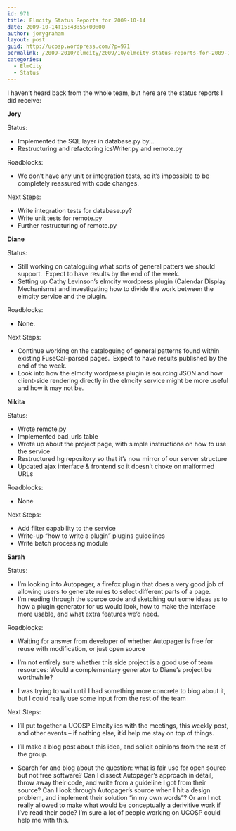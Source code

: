 ```yaml
---
id: 971
title: Elmcity Status Reports for 2009-10-14
date: 2009-10-14T15:43:55+00:00
author: jorygraham
layout: post
guid: http://ucosp.wordpress.com/?p=971
permalink: /2009-2010/elmcity/2009/10/elmcity-status-reports-for-2009-10-14/
categories:
  - ElmCity
  - Status
---
```

I haven&#8217;t heard back from the whole team, but here are the status reports I did receive:

**Jory**

Status:

  * Implemented the SQL layer in database.py by&#8230;
  * Restructuring and refactoring icsWriter.py and remote.py

Roadblocks:

  * We don&#8217;t have any unit or integration tests, so it&#8217;s impossible to be completely reassured with code changes.

Next Steps:

  * Write integration tests for database.py?
  * Write unit tests for remote.py
  * Further restructuring of remote.py

**Diane**

Status:

  * Still working on cataloguing what sorts of general patters we should support.  Expect to have results by the end of the week.
  * Setting up Cathy Levinson&#8217;s elmcity wordpress plugin (Calendar Display Mechanisms) and investigating how to divide the work between the elmcity service and the plugin.

Roadblocks:

  * None.

Next Steps:

  * Continue working on the cataloguing of general patterns found within existing FuseCal-parsed pages.  Expect to have results published by the end of the week.
  * Look into how the elmcity wordpress plugin is sourcing JSON and how client-side rendering directly in the elmcity service might be more useful and how it may not be.

**Nikita**

Status:

  * Wrote remote.py
  * Implemented bad_urls table
  * Wrote up about the project page, with simple instructions on how to use the service
  * Restructured hg repository so that it&#8217;s now mirror of our server structure
  * Updated ajax interface & frontend so it doesn&#8217;t choke on malformed URLs

Roadblocks:

  * None

Next Steps:

  * Add filter capability to the service
  * Write-up &#8220;how to write a plugin&#8221; plugins guidelines
  * Write batch processing module

**Sarah**

Status:

  * I&#8217;m looking into Autopager, a firefox plugin that does a very good job of allowing users to generate rules to select different parts of a page.
  * I&#8217;m reading through the source code and sketching out some ideas as to how a plugin generator for us would look, how to make the interface more usable, and what extra features we&#8217;d need.

Roadblocks:

  * Waiting for answer from developer of whether Autopager is free for reuse with modification, or just open source
  * I&#8217;m not entirely sure whether this side project is a good use of team resources: Would a complementary generator to Diane&#8217;s project be worthwhile?

  * I was trying to wait until I had something more concrete to blog about it, but I could really use some input from the rest of the team

Next Steps:

  * I&#8217;ll put together a UCOSP Elmcity ics with the meetings, this weekly post, and other events &#8211; if nothing else, it&#8217;d help me stay on top of things.

  * I&#8217;ll make a blog post about this idea, and solicit opinions from the rest of the group.
  * Search for and blog about the question: what is fair use for open source but not free software? Can I dissect Autopager&#8217;s approach in detail, throw away their code, and write from a guideline I got from their source? Can I look through Autopager&#8217;s source when I hit a design problem, and implement their solution &#8220;in my own words&#8221;? Or am I not really allowed to make what would be conceptually a derivitive work if I&#8217;ve read their code? I&#8217;m sure a lot of people working on UCOSP could help me with this.